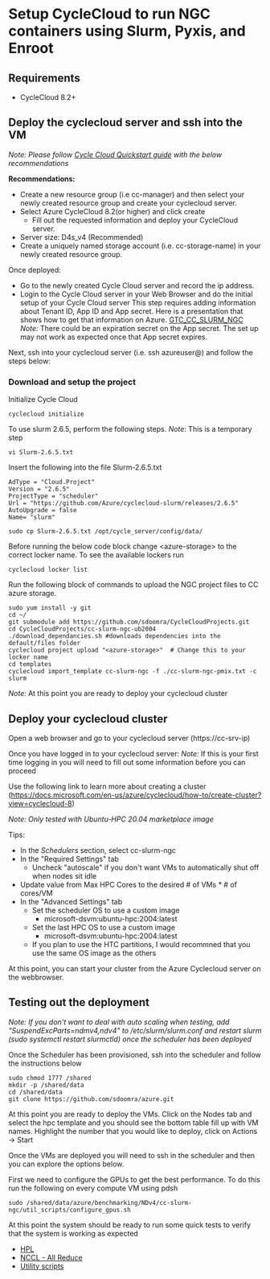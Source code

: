 # Setup CycleCloud to run NGC containers using Slurm, Pyxis, and Enroot

## Requirements
* CycleCloud 8.2+

## Deploy the cyclecloud server and ssh into the VM
_Note: Please follow [Cycle Cloud Quickstart guide](https://docs.microsoft.com/en-us/azure/cyclecloud/qs-install-marketplace?view=cyclecloud-8) with the below recommendations_

__Recommendations:__
- Create a new resource group (i.e cc-manager) and then select your newly created resource group and create your cyclecloud server.
- Select Azure CycleCloud 8.2(or higher) and click create
    - Fill out the requested information and deploy your CycleCloud server.
- Server size: D4s_v4 (Recommended)
- Create a uniquely named storage account (i.e. cc-storage-name) in your newly created resource group.

Once deployed:
 - Go to the newly created Cycle Cloud server and record the ip address. 
 - Login to the Cycle Cloud server in your Web Browser and do the initial setup of your Cycle Cloud server
    This step requires adding information about Tenant ID, App ID and App secret. Here is a presentation that shows how to get that information on Azure. [GTC_CC_SLURM_NGC](https://microsoft.sharepoint.com/teams/HPCAIBenchmarking/_layouts/15/stream.aspx?id=%2Fteams%2FHPCAIBenchmarking%2FShared%20Documents%2FConferences%2FGTC%2DCC%2DSlurm%2DNGC%2Emp4)
    _Note:_ There could be an expiration secret on the App secret. The set up may not work as expected once that App secret expires.  
 
 
Next, ssh into your cyclecloud server (i.e. ssh azureuser@<cc-srv-ip>) and follow the steps below:

### Download and setup the project
Initialize Cycle Cloud
```shell
cyclecloud initialize
```
To use slurm 2.6.5, perform the following steps. _Note_: This is a temporary step
 ```shell
 vi Slurm-2.6.5.txt
 ```
Insert the following into the file Slurm-2.6.5.txt
```shell
AdType = "Cloud.Project"
Version = "2.6.5"
ProjectType = "scheduler"
Url = "https://github.com/Azure/cyclecloud-slurm/releases/2.6.5"
AutoUpgrade = false
Name= "slurm"
```
```shell
sudo cp Slurm-2.6.5.txt /opt/cycle_server/config/data/
```
  
Before running the below code block change \<azure-storage\> to the correct locker name. To see the available lockers run
```shell
cyclecloud locker list 
```
Run the following block of commands to upload the NGC project files to CC azure storage. 
```shell
sudo yum install -y git
cd ~/
git submodule add https://github.com/sdoomra/CycleCloudProjects.git
cd CycleCloudProjects/cc-slurm-ngc-ub2004
./download_dependancies.sh #downloads dependencies into the default/files folder
cyclecloud project upload "<azure-storage>"  # Change this to your locker name
cd templates
cyclecloud import_template cc-slurm-ngc -f ./cc-slurm-ngc-pmix.txt -c slurm
```

_Note:_ At this point you are ready to deploy your cyclecloud cluster

## Deploy your cyclecloud cluster
Open a web browser and go to your cyclecloud server (https://cc-srv-ip)

Once you have logged in to your cyclecloud server:
_Note:_ If this is your first time logging in you will need to fill out some information before you can proceed

Use the following link to learn more about creating a cluster (https://docs.microsoft.com/en-us/azure/cyclecloud/how-to/create-cluster?view=cyclecloud-8)

_Note: Only tested with Ubuntu-HPC 20.04 marketplace image_
 
 Tips: 
 - In the _Schedulers_ section, select cc-slurm-ngc
 - In the "Required Settings" tab
   - Uncheck "autoscale" if you don't want VMs to automatically shut off when nodes sit idle 
  - Update value from Max HPC Cores to the desired # of VMs * # of cores/VM
 - In the "Advanced Settings" tab
   - Set the scheduler OS to use a custom image
     - microsoft-dsvm:ubuntu-hpc:2004:latest
   - Set the last HPC OS to use a custom image
     - microsoft-dsvm:ubuntu-hpc:2004:latest
   - If you plan to use the HTC partitions, I would recommned that you use the same OS image as the others
   
 At this point, you can start your cluster from the Azure Cyclecloud server on the webbrowser. 

 ## Testing out the deployment
 _Note: If you don't want to deal with auto scaling when testing, add "SuspendExcParts=ndmv4,ndv4" to /etc/slurm/slurm.conf and restart slurm (sudo systemctl restart slurmctld) once the scheduler has been deployed_
    
 Once the Scheduler has been provisioned, ssh into the scheduler and follow the instructions below
```shell
sudo chmod 1777 /shared
mkdir -p /shared/data
cd /shared/data
git clone https://github.com/sdoomra/azure.git
```

At this point you are ready to deploy the VMs. Click on the Nodes tab and select the hpc template and you should see the bottom table fill up with VM names. Highlight the number that you would like to deploy, click on Actions -> Start
    
Once the VMs are deployed you will need to ssh in the scheduler and then you can explore the options below.

First we need to configure the GPUs to get the best performance. To do this run the following on every compute VM using pdsh
```shell
sudo /shared/data/azure/benchmarking/NDv4/cc-slurm-ngc/util_scripts/configure_gpus.sh
```
    
At this point the system should be ready to run some quick tests to verify that the system is working as expected
 - [HPL](https://github.com/sdoomra/azure/tree/master/benchmarking/NDv4/cc-slurm-ngc/hpl)
 - [NCCL - All Reduce](https://github.com/sdoomra/azure/tree/master/benchmarking/NDv4/cc-slurm-ngc/nccl)
 - [Utility scripts](https://github.com/sdoomra/azure/tree/master/benchmarking/NDv4/cc-slurm-ngc/util_scripts)

